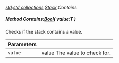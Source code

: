 _[std](../../modules/std/std-module.md):[std.collections](../../modules/std/std-collections.md).[Stack<T>](../../modules/std/std-collections-stack.md).Contains_
##### Method Contains:[Bool](../../modules/wonkey/wonkey-types-bool.md)( value:T )
Checks if the stack contains a value.

| Parameters |    |
|:-----------|:---|
| `value` | value The value to check for. |
